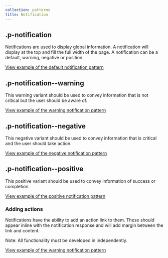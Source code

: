 ```yaml
---
collection: patterns
title: Notification
---
```


## .p-notification

Notifications are used to display global information. A notification will display at the top and fill the full width of the page. A notification can be a default, warning, negative or position.

<a href="https://ubuntudesign.github.io/vanilla-framework/examples/patterns/notifications/notifications"
    class="js-example">
    View example of the default notification pattern
</a>


## .p-notification--warning

This warning variant should be used to convey information that is not critical but the user should be aware of.

<a href="https://ubuntudesign.github.io/vanilla-framework/examples/patterns/notifications/warning/"
    class="js-example">
    View example of the warning notification pattern
</a>

## .p-notification--negative

This negative variant should be used to convey information that is critical and the user should take action.

<a href="https://ubuntudesign.github.io/vanilla-framework/examples/patterns/notifications/negative/"
    class="js-example">
    View example of the negative notification pattern
</a>

## .p-notification--positive

This positive variant should be used to convey information of success or completion.

<a href="https://ubuntudesign.github.io/vanilla-framework/examples/patterns/notifications/positive/"
    class="js-example">
    View example of the positive notification pattern
</a>

### Adding actions

Notifications have the ability to add an action link to them. These should appear inline with the notification response and will add margin between the link and content.

Note: All functionality must be developed in independently.

<a href="https://ubuntudesign.github.io/vanilla-framework/examples/patterns/notifications/action/"
    class="js-example">
    View example of the warning notification pattern
</a>

